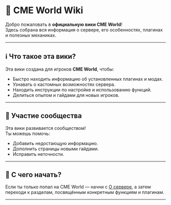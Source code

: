 # 📖 CME World Wiki

Добро пожаловать в **официальную вики CME World**!  
Здесь собрана вся информация о сервере, его особенностях, плагинах и полезных механиках.  

---

## ℹ️ Что такое эта вики?

Эта вики создана для игроков **CME World**, чтобы:

- Быстро находить информацию об установленных плагинах и модах.  
- Узнавать о кастомных возможностях сервера.  
- Находить инструкции по настройке и использованию функций.  
- Делиться опытом и гайдами для новых игроков.  

---

## 🤝 Участие сообщества

Эта вики развивается сообществом!  
Ты можешь помочь:  

- Добавить недостающую информацию.  
- Дополнить страницы новыми гайдами.  
- Исправить неточности.  

---

## 🚀 С чего начать?

Если ты только попал на CME World — начни с [О сервере](/), а затем переходи к разделам, посвящённым конкретным функциям и плагинам.  

---